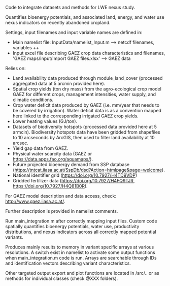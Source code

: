 Code to integrate datasets and methods for LWE nexus study.

Quantifies bioenergy potentials, and associated land, energy, and water use nexus indicators on recently abandoned cropland.

Settings, input filenames and input variable names are defined in: 
 - Main namelist file: InputData/namelist_Input.m --> netcdf filenames, variables ++
 - Input excel file describing GAEZ crop data characteristics and filenames, 'GAEZ maps/Input/Import GAEZ files.xlsx' --> GAEZ data

Relies on:
- Land availability data produced through module_land_cover (processed aggregated data at 5 arcmin provided here).
- Spatial crop yields (ton dry mass) from the agro-ecological crop model GAEZ for different crops, management intensities, water supply, and climatic conditions.
- Crop water deficit data produced by GAEZ (i.e. mm/year that needs to be covered by irrigation). Water deficit data is as a convention mapped here linked to the corresponding irrigated GAEZ crop yields.
- Lower heating values (GJ/ton).
- Datasets of biodiversity hotspots (processed data provided here at 5 armcin). 
  Biodiversity hotspots data have been gridded from shapefiles to 10 arcseconds by ArcGIS, then used to filter land availability at 10 arcsec.
- Yield gap data from GAEZ.
- Physical water scarcity data (GAEZ or https://data.apps.fao.org/aquamaps/).
- Future projected bioenergy demand from SSP database (https://tntcat.iiasa.ac.at/SspDb/dsd?Action=htmlpage&page=welcome).
- National identifier grid (https://doi.org/10.7927/H4TD9VDP)
- Gridded fertilizer data (https://doi.org/10.7927/H4FQ9TJR, https://doi.org/10.7927/H4Q81B0R). 

For GAEZ model description and data access, check: http://www.gaez.iiasa.ac.at/.

Further description is provided in namelist comments.

Run main_integration.m after correctly mapping input files. Custom code spatially quantifies bioenergy potentials, water use, productivity distributions, and nexus indicators across all correctly mapped potential variants.

Produces mainly results to memory in variant specific arrays at various resolutions. A switch exist in namelist to activate some output functions when main_integration.m code is run. Arrays are searchable through IDs and identification vectors describing variant characteristics.

Other targeted output export and plot functions are located in /src/.. or as methods for individual classes (check @XXX folders).



